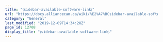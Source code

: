 ```yaml
---
title: "⧼sidebar-available-software-link⧽"
url: "https://docs.alliancecan.ca/wiki/%E2%A7%BCsidebar-available-software-link%E2%A7%BD"
category: "General"
last_modified: "2019-12-09T14:34:28Z"
page_id: 12708
display_title: "⧼sidebar-available-software-link⧽"
---
```



